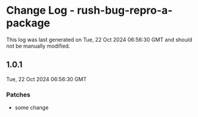 # Change Log - rush-bug-repro-a-package

This log was last generated on Tue, 22 Oct 2024 06:56:30 GMT and should not be manually modified.

## 1.0.1
Tue, 22 Oct 2024 06:56:30 GMT

### Patches

- some change

